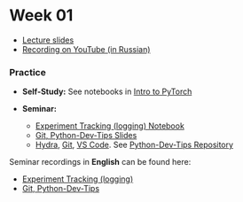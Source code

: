 # Week 01

- [Lecture slides](https://docs.google.com/presentation/d/1eeQEXQkfdC315utP7ddwqUzMR1ZmQ6ZEqJ9QS8ogEjM/edit?usp=sharing)
- [Recording on YouTube (in Russian)](https://youtu.be/zcSTrzW7kbs)

### Practice

- **Self-Study:** See notebooks in [Intro to PyTorch](./intro_to_pytorch/)

- **Seminar:**
  - [Experiment Tracking (logging) Notebook](./Seminar_Logging.ipynb)
  - [Git, Python-Dev-Tips Slides](https://docs.google.com/presentation/d/1wQIFPCQnp_ZVZ1ELJTxtfjfDw1MGQ9lMKuwqu3x-gcI/edit?usp=sharing)
  - [Hydra](https://hydra.cc/), [Git](https://git-scm.com/), [VS Code](https://code.visualstudio.com/). See [Python-Dev-Tips Repository](https://github.com/ebezzam/python-dev-tips)

Seminar recordings in **English** can be found here:

- [Experiment Tracking (logging)](https://youtu.be/sEA-Js5ZHxU)
- [Git, Python-Dev-Tips](https://youtu.be/okxaTuBdDuY)
